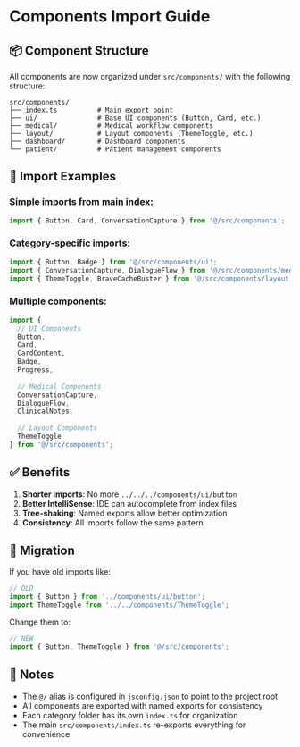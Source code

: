 # Components Import Guide

## 📦 Component Structure

All components are now organized under `src/components/` with the following structure:

```
src/components/
├── index.ts          # Main export point
├── ui/               # Base UI components (Button, Card, etc.)
├── medical/          # Medical workflow components
├── layout/           # Layout components (ThemeToggle, etc.)
├── dashboard/        # Dashboard components
└── patient/          # Patient management components
```

## 🚀 Import Examples

### Simple imports from main index:
```typescript
import { Button, Card, ConversationCapture } from '@/src/components';
```

### Category-specific imports:
```typescript
import { Button, Badge } from '@/src/components/ui';
import { ConversationCapture, DialogueFlow } from '@/src/components/medical';
import { ThemeToggle, BraveCacheBuster } from '@/src/components/layout';
```

### Multiple components:
```typescript
import { 
  // UI Components
  Button, 
  Card, 
  CardContent,
  Badge,
  Progress,
  
  // Medical Components
  ConversationCapture,
  DialogueFlow,
  ClinicalNotes,
  
  // Layout Components
  ThemeToggle
} from '@/src/components';
```

## ✅ Benefits

1. **Shorter imports**: No more `../../../components/ui/button`
2. **Better IntelliSense**: IDE can autocomplete from index files
3. **Tree-shaking**: Named exports allow better optimization
4. **Consistency**: All imports follow the same pattern

## 🔄 Migration

If you have old imports like:
```typescript
// OLD
import { Button } from '../components/ui/button';
import ThemeToggle from '../../components/ThemeToggle';
```

Change them to:
```typescript
// NEW
import { Button, ThemeToggle } from '@/src/components';
```

## 📝 Notes

- The `@/` alias is configured in `jsconfig.json` to point to the project root
- All components are exported with named exports for consistency
- Each category folder has its own `index.ts` for organization
- The main `src/components/index.ts` re-exports everything for convenience
